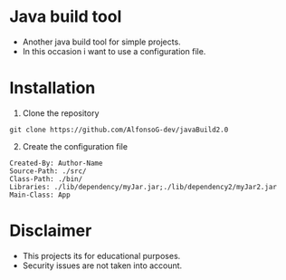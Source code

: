 # Java build tool
- Another java build tool for simple projects.
- In this occasion i want to use a configuration file.

# Installation
1. Clone the repository
```shell
git clone https://github.com/AlfonsoG-dev/javaBuild2.0
```
2. Create the configuration file
```shell
Created-By: Author-Name
Source-Path: ./src/
Class-Path: ./bin/
Libraries: ./lib/dependency/myJar.jar;./lib/dependency2/myJar2.jar
Main-Class: App
```

# Disclaimer
- This projects its for educational purposes.
- Security issues are not taken into account.
